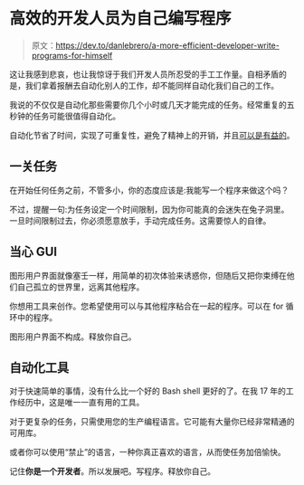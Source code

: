 # 高效的开发人员为自己编写程序

> 原文：<https://dev.to/danlebrero/a-more-efficient-developer-write-programs-for-himself>

这让我感到悲哀，也让我惊讶于我们开发人员所忍受的手工工作量。自相矛盾的是，我们拿着报酬去自动化别人的工作，却不能同样自动化我们自己的工作。

我说的不仅仅是自动化那些需要你几个小时或几天才能完成的任务。经常重复的五秒钟的任务可能很值得自动化。

自动化节省了时间，实现了可重复性，避免了精神上的开销，并且[可以是有益的](http://danlebrero.com/2017/04/06/documenting-your-architecture-wireshark-plantuml-and-a-repl/#content)。

## 一关任务

在开始任何任务之前，不管多小，你的态度应该是:我能写一个程序来做这个吗？

不过，提醒一句:为任务设定一个时间限制，因为你可能真的会迷失在兔子洞里。一旦时间限制过去，你必须愿意放手，手动完成任务。这需要惊人的自律。

## 当心 GUI

图形用户界面就像塞壬一样，用简单的初次体验来诱惑你，但随后又把你束缚在他们自己孤立的世界里，远离其他程序。

你想用工具来创作。您希望使用可以与其他程序粘合在一起的程序。可以在 for 循环中的程序。

图形用户界面不构成。释放你自己。

## 自动化工具

对于快速简单的事情，没有什么比一个好的 Bash shell 更好的了。在我 17 年的工作经历中，这是唯一一直有用的工具。

对于更复杂的任务，只需使用您的生产编程语言。它可能有大量你已经非常精通的可用库。

或者你可以使用“禁止”的语言，一种你真正喜欢的语言，从而使任务加倍愉快。

记住**你是一个开发者**。所以发展吧。写程序。释放你自己。